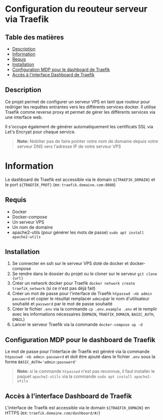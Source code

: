 # Configuration du reouteur serveur via Traefik

## Table des matières
- [Description](#description)
- [Information](#information)
- [Requis](#requis)
- [Installation](#installation)
- [Configuration MDP pour le dashboard de Traefik](#configuration-mdp-pour-le-dashboard-de-traefik)
- [Accès à l'interface Dashboard de Traefik](#accès-à-linterface-dashboard-de-traefik)

## Description
Ce projet permet de configurer un serveur VPS en tant que routeur pour rediriger les requêtes entrantes vers les différents services docker. Il utilise Traefik comme reverse proxy et permet de gérer les différents services via une interface web. 

Il s'occupe également de générer automatiquement les certificats SSL via Let's Encrypt pour chaque service.

> **Note:** Nobilier pas de faire pointer votre nom de domaine depuis votre serveur DNS vers l'adresse IP de votre serveur VPS

# Information
Le dashboard de Traefik est accessible via le domain `${TRAEFIK_DOMAIN}` et le port `${TRAEFIK_PROT}` (ex: `traefik.domaine.com:8080`)

## Requis
- Docker
- Docker-compose
- Un serveur VPS
- Un nom de domaine
- apache2-utils (pour générer les mots de passe) `sudo apt install apache2-utils`

## Installation
1. Se connecter en ssh sur le serveur VPS doté de docker et docker-compose
2. Se rendre dans le dossier du projet ou le cloner sur le serveur `git clone {url}`
3. Créer un network docker pour Traefik `docker network create traefik_network` (si ce n'est pas déjà fait)
4. Créer un mot de passe pour l'interface de Traefik `htpasswd -nb admin password` et copier le résultat remplacer `admin`par le nom d'utilisateur souhaité et `password` par le mot de passe souhaité
4. Créer le fichier `.env` via la commande `cp .env.example .env` et le remplir avec les informations nécessaires (`DOMAIN`, `TRAEFIK_DOMAIN`,  `BASIC_AUTH`, `EMAIL`)
5. Lancer le serveur Traefik via la commande `docker-compose up -d`

## Configuration MDP pour le dashboard de Traefik
Le mot de passe pour l'interface de Traefik est généré via la commande `htpasswd -nb admin password` et doit être ajouté dans le fichier `.env` sous la forme `BASIC_AUTH='admin:password'`

> **Note:** si la commande `htpasswd` n'est pas reconnue, il faut installer le paquet `apache2-utils` via la commande `sudo apt install apache2-utils`


## Accès à l'interface Dashboard de Traefik
L'interface de Traefik est accessible via le domain `${TRAEFIK_DOMAIN}` en HTTPS (ex: `traefik.domaine.com/dashboard/#/`)